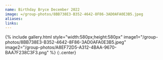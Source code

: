 ```yaml
---
name: Birthday Bryce December 2022
image: =/group-photos/8BB738E3-B352-4642-8F86-3AD0AFA0E3B5.jpeg
aliases:
links:
---
```

 
{% include gallery.html style="width:580px;height:580px" image1="/group-photos/8BB738E3-B352-4642-8F86-3AD0AFA0E3B5.jpeg"  image2="/group-photos/A8EF72D5-A312-4BAA-9670-BAA7F238C3F3.png" %} {:.center}
